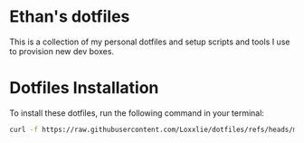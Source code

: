 # Ethan's dotfiles
This is a collection of my personal dotfiles and setup scripts and tools I use to provision new dev boxes.

# Dotfiles Installation

To install these dotfiles, run the following command in your terminal:

```sh
curl -f https://raw.githubusercontent.com/Loxxlie/dotfiles/refs/heads/master/install_v3.sh | sh
```
